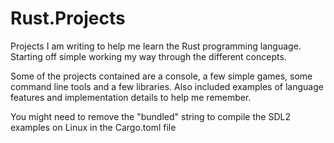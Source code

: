 # Rust.Projects
Projects I am writing to help me learn the Rust programming language.
Starting off simple working my way through the different concepts.

Some of the projects contained are a console, a few simple games,
some command line tools and a few libraries. Also included examples 
of language features and implementation details to help me remember.

You might need to remove the "bundled" string to compile the SDL2 examples on Linux in the Cargo.toml file

